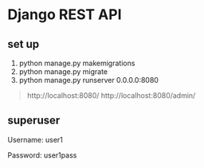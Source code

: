 # Django REST API

## set up

1. python manage.py makemigrations
2. python manage.py migrate
3. python manage.py runserver 0.0.0.0:8080

> http://localhost:8080/
> http://localhost:8080/admin/


## superuser

Username: user1

Password: user1pass



